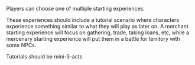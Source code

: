 Players can choose one of multiple starting experiences:



These experiences should include a tutorial scenario where characters experience something similar to what they will play as later on. A merchant starting experience will focus on gathering, trade, taking loans, etc, while a mercenary starting experience will put them in a battle for territory with some NPCs.

Tutorials should be mini-3-acts